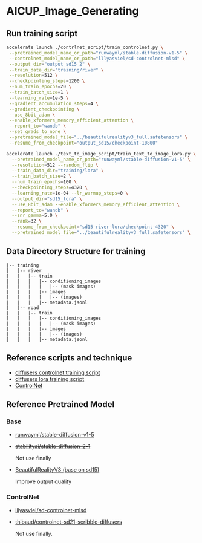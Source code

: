 # AICUP_Image_Generating

## Run training script
```sh
accelerate launch ./contrlnet_script/train_controlnet.py \
 --pretrained_model_name_or_path="runwayml/stable-diffusion-v1-5" \
 --controlnet_model_name_or_path="lllyasviel/sd-controlnet-mlsd" \
 --output_dir="output_sd15_2" \
 --train_data_dir="training/river" \
 --resolution=512 \
 --checkpointing_steps=1200 \
 --num_train_epochs=20 \
 --train_batch_size=1 \
 --learning_rate=1e-5 \
 --gradient_accumulation_steps=4 \
 --gradient_checkpointing \
 --use_8bit_adam \
 --enable_xformers_memory_efficient_attention \
 --report_to="wandb" \
 --set_grads_to_none \
 --pretrained_model_file="../beautifulrealityv3_full.safetensors" \
 --resume_from_checkpoint="output_sd15/checkpoint-10800"
```
```sh
accelerate launch ./text_to_image_script/train_text_to_image_lora.py \
  --pretrained_model_name_or_path="runwayml/stable-diffusion-v1-5" \
  --resolution=512 --random_flip \
  --train_data_dir="training/lora" \
  --train_batch_size=2 \
  --num_train_epochs=100 \
  --checkpointing_steps=4320 \
  --learning_rate=1e-04 --lr_warmup_steps=0 \
  --output_dir="sd15_lora" \
  --use_8bit_adam --enable_xformers_memory_efficient_attention \
  --report_to="wandb" \
  --snr_gamma=5.0 \
  --rank=32 \
  --resume_from_checkpoint="sd15-river-lora/checkpoint-4320" \
  --pretrained_model_file="../beautifulrealityv3_full.safetensors" \
```


## Data Directory Structure for training
```
|-- training
|   |-- river
|   |   |-- train
|   |   |   |-- conditioning_images
|   |   |   |   |-- (mask images)
|   |   |   |-- images
|   |   |   |   |-- (images)
|   |   |   |-- metadata.jsonl
|   |-- road
|   |   |-- train
|   |   |   |-- conditioning_images
|   |   |   |   |-- (mask images)
|   |   |   |-- images
|   |   |   |   |-- (images)
|   |   |   |-- metadata.jsonl
```

## Reference scripts and technique
- [diffusers controlnet training script](https://github.com/huggingface/diffusers/tree/main/examples/controlnet)
- [diffusers lora training script](https://github.com/huggingface/diffusers/tree/main/examples/text_to_image)
- [ControlNet](https://github.com/lllyasviel/ControlNet)

## Reference Pretrained Model
### Base
- [runwayml/stable-diffusion-v1-5](https://huggingface.co/runwayml/stable-diffusion-v1-5)
- ~~[stabilityai/stable-diffusion-2-1](https://huggingface.co/stabilityai/stable-diffusion-2-1)~~

    Not use finally
- [BeautifulRealityV3 (base on sd15)](https://civitai.com/models/389456?modelVersionId=434546)
    
    Improve output quality
### ControlNet
- [lllyasviel/sd-controlnet-mlsd](https://huggingface.co/lllyasviel/sd-controlnet-mlsd)
- ~~[thibaud/controlnet-sd21-scribble-diffusers](https://huggingface.co/thibaud/controlnet-sd21-scribble-diffusers)~~
    
    Not use finally.
